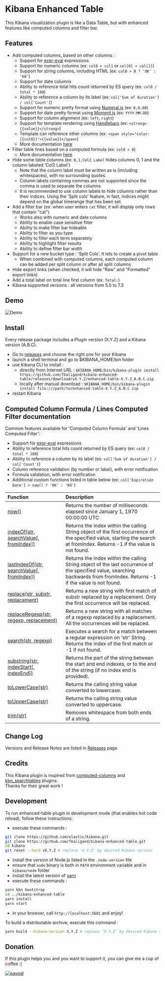 # Kibana Enhanced Table

This Kibana visualization plugin is like a Data Table, but with enhanced features like computed columns and filter bar.

## Features

- Add computed columns, based on other columns :
  - Support for [expr-eval](https://github.com/silentmatt/expr-eval#expression-syntax) expressions
  - Support for numeric columns (ex: `col0 + col1` or `col[0] + col[1]`)
  - Support for string columns, including HTML (ex: `col0 > 0 ? 'OK' : 'KO'`)
  - Support for date columns
  - Ability to reference total hits count returned by ES query (ex: `col0 / total * 100`)
  - Ability to reference a column by its label (ex: `col['Sum of duration'] / col['Count']`)
  - Support for numeric pretty format using [Numeral.js](http://numeraljs.com/#format) (ex: `0,0.00`)
  - Support for date pretty format using [Moment.js](http://momentjs.com/docs/#/displaying/format/) (ex: `YYYY-MM-DD`)
  - Support for column alignment (ex: `left`, `right`)
  - Support for template rendering using [Handlebars](http://handlebarsjs.com/expressions.html) (ex: `<strong>{{value}}</strong>`)
  - Template can reference other columns (ex: `<span style="color: {{col0}}">{{value}}</span>`)
  - More documentation [here](#computed-column-formula--lines-computed-filter-documentation)
- Filter table lines based on a computed formula (ex: `col0 > 0`)
  - More documentation [here](#computed-column-formula--lines-computed-filter-documentation)
- Hide some table columns (ex: `0,1,Col2 Label` hides columns 0, 1 and the column labeled 'Col2 Label')
  - Note that the column label must be written as is (including whitespaces), with no surrounding quotes.
  - Column labels containing commas are not supported since the comma is used to separate the columns
  - It is recommended to use column labels to hide columns rather than their indices. Using the 'Split cols' feature, in fact, indices might depend on the global timerange that has been set. 
- Add a filter bar (ex: when user enters `cat` filter, it will display only rows that contain "cat")  
  - Works also with numeric and date columns
  - Ability to enable case sensitive filter
  - Ability to make filter bar hideable
  - Ability to filter as you type
  - Ability to filter each term separately
  - Ability to highlight filter results
  - Ability to define filter bar width
- Support for a new bucket type : 'Split Cols'. It lets to create a pivot table
  - When combined with computed columns, each computed column can be added per split column or after all split columns  
- Hide export links (when checked, it will hide "Raw" and "Formatted" export links)
- Add a total label on total line first column (ex: `Total:`)
- Kibana supported versions : all versions from 5.5 to 7.3

## Demo

![Demo](docs/demo.gif)


## Install

Every release package includes a Plugin version (X.Y.Z) and a Kibana version (A.B.C).

- Go to [releases](https://github.com/fbaligand/kibana-enhanced-table/releases "Go to releases!") and choose the right one for your Kibana
- launch a shell terminal and go to $KIBANA_HOME/bin folder
- use Kibana CLI to install :
  - directly from Internet URL :
`$KIBANA_HOME/bin/kibana-plugin install https://github.com/fbaligand/kibana-enhanced-table/releases/download/vX.Y.Z/enhanced-table-X.Y.Z_A.B.C.zip`
  - locally after manual download :
`$KIBANA_HOME/bin/kibana-plugin install file:///path/to/enhanced-table-X.Y.Z_A.B.C.zip`
- restart Kibana


## Computed Column Formula / Lines Computed Filter documentation

Common features available for 'Computed Column Formula' and 'Lines Computed Filter':
- Support for [expr-eval](https://github.com/silentmatt/expr-eval#expression-syntax) expressions
- Ability to reference total hits count returned by ES query (ex: `col0 / total * 100`)
- Ability to reference a column by its label (ex: `col['Sum of duration'] / col['Count']`)
- Column reference validation (by number or label), with error notification
- Formula validation, with error notification
- Additional custom functions listed in table below (ex: `col['Expiration Date'] > now() ? 'OK' : 'KO'`)

Function     | Description
:----------- | :----------
[now()](https://developer.mozilla.org/en-US/docs/Web/JavaScript/Reference/Global_Objects/Date/now)  | Returns the number of milliseconds elapsed since January 1, 1970 00:00:00 UTC
[indexOf(str, searchValue\[, fromIndex\])](https://developer.mozilla.org/en-US/docs/Web/JavaScript/Reference/Global_Objects/String/indexOf)  | Returns the index within the calling String object of the first occurrence of the specified value, starting the search at fromIndex. Returns -1 if the value is not found.
[lastIndexOf(str, searchValue\[, fromIndex\])](https://developer.mozilla.org/en-US/docs/Web/JavaScript/Reference/Global_Objects/String/lastIndexOf)  | Returns the index within the calling String object of the last occurrence of the specified value, searching backwards from fromIndex. Returns -1 if the value is not found.
[replace(str, substr, replacement)](https://developer.mozilla.org/en-US/docs/Web/JavaScript/Reference/Global_Objects/String/replace)  | Returns a new string with first match of substr replaced by a replacement. Only the first occurrence will be replaced.
[replaceRegexp(str, regexp, replacement)](https://developer.mozilla.org/en-US/docs/Web/JavaScript/Reference/Global_Objects/String/replace)  | Returns a new string with all matches of a regexp replaced by a replacement. All the occurrences will be replaced.
[search(str, regexp)](https://developer.mozilla.org/en-US/docs/Web/JavaScript/Reference/Global_Objects/String/search)   | Executes a search for a match between a regular expression on 'str' String. Returns the index of the first match or -1 if not found.
[substring(str, indexStart\[, indexEnd\])](https://developer.mozilla.org/en-US/docs/Web/JavaScript/Reference/Global_Objects/String/substring)   | Returns the part of the string between the start and end indexes, or to the end of the string (if no index end is provided).
[toLowerCase(str)](https://developer.mozilla.org/en-US/docs/Web/JavaScript/Reference/Global_Objects/String/toLowerCase)   | Returns the calling string value converted to lowercase.
[toUpperCase(str)](https://developer.mozilla.org/en-US/docs/Web/JavaScript/Reference/Global_Objects/String/toUpperCase)   | Returns the calling string value converted to uppercase.
[trim(str)](https://developer.mozilla.org/en-US/docs/Web/JavaScript/Reference/Global_Objects/String/trim)   | Removes whitespace from both ends of a string.


## Change Log

Versions and Release Notes are listed in [Releases](https://github.com/fbaligand/kibana-enhanced-table/releases) page


## Credits

This Kibana plugin is inspired from [computed-columns](https://github.com/seadiaz/computed-columns) and [kbn_searchtables](https://github.com/dlumbrer/kbn_searchtables) plugins.  
Thanks for their great work !


## Development

To run enhanced-table plugin in development mode (that enables hot code reload), follow these instructions:
- execute these commands :
``` bash
git clone https://github.com/elastic/kibana.git
git clone https://github.com/fbaligand/kibana-enhanced-table.git
cd kibana
git reset --hard vX.Y.Z # replace 'X.Y.Z' by desired Kibana version
```
- install the version of Node.js listed in the `.node-version` file
- ensure that `node` binary is both in `PATH` environment variable and in `kibana/node` folder
- install the latest version of [yarn](https://yarnpkg.com)
- execute these commands :
``` bash
yarn kbn bootstrap
cd ../kibana-enhanced-table
yarn install
yarn start
```
- in your browser, call `http://localhost:5601` and enjoy!


To build a distributable archive, execute this command :
``` bash
yarn build --kibana-version X.Y.Z # replace 'X.Y.Z' by desired Kibana version
```

## Donation

If this plugin helps you and you want to support it, you can give me a cup of coffee :)

[![paypal](https://www.paypalobjects.com/en_US/i/btn/btn_donate_LG.gif)](https://www.paypal.com/cgi-bin/webscr?cmd=_donations&business=fbaligand%40gmail.com&currency_code=EUR&source=url)
